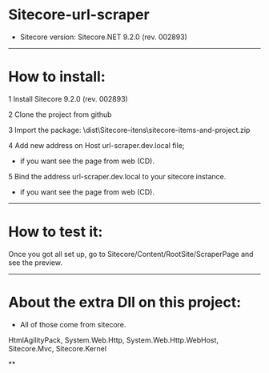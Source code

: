 # Sitecore-url-scraper
   
* Sitecore version: Sitecore.NET 9.2.0 (rev. 002893)

****

# How to install:

1 Install Sitecore 9.2.0 (rev. 002893)

2 Clone the project from github

3 Import the package: \dist\Sitecore-itens\sitecore-items-and-project.zip

4 Add new address on Host url-scraper.dev.local file;
* if you want see the page from web (CD).

5 Bind the address url-scraper.dev.local to your sitecore instance.
* if you want see the page from web (CD).

****

# How to test it:

Once you got all set up, go to Sitecore/Content/RootSite/ScraperPage
and see the preview.

****

# About the extra Dll on this project:

* All of those come from sitecore.

HtmlAgilityPack, 
System.Web.Http, 
System.Web.Http.WebHost, 
Sitecore.Mvc, 
Sitecore.Kernel

**


